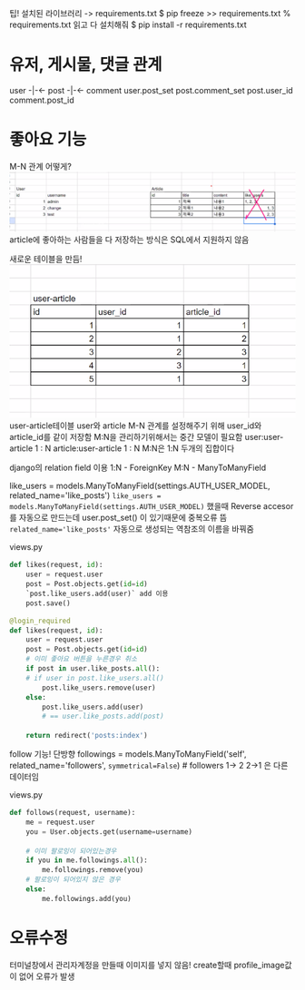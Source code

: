 팁!
설치된 라이브러리 -> requirements.txt
$ pip freeze >> requirements.txt
% requirements.txt 읽고 다 설치해줘
$ pip install -r requirements.txt

# 유저, 게시물, 댓글 관계
user -|-<- post -|-<- comment
user.post_set   post.comment_set
post.user_id    comment.post_id

# 좋아요 기능 
M-N 관계
어떻게?
![Alt text](image-1.png)
article에 좋아하는 사람들을 다 저장하는 방식은 SQL에서 지원하지 않음

새로운 테이블을 만듬!
![Alt text](image-2.png)
user-article테이블
user와 article M-N 관계를 설정해주기 위해
user_id와 article_id를 같이 저장함
M:N을 관리하기위해서는 중간 모델이 필요함
user:user-article
1   :   N
article:user-article
1      :    N
M:N은 1:N 두개의 집합이다

django의 relation field 이용
1:N - ForeignKey
M:N - ManyToManyField

like_users = models.ManyToManyField(settings.AUTH_USER_MODEL, related_name='like_posts')
`like_users = models.ManyToManyField(settings.AUTH_USER_MODEL)`
했을때 Reverse accesor 를 자동으로 만드는데 
user.post_set() 이 있기때문에 중복오류 뜸
`related_name='like_posts'` 자동으로 생성되는 역참조의 이름을 바꿔줌

views.py
```python
def likes(request, id):
    user = request.user
    post = Post.objects.get(id=id)
    `post.like_users.add(user)` add 이용
    post.save()
 ```
```python
@login_required
def likes(request, id):
    user = request.user
    post = Post.objects.get(id=id)
    # 이미 좋아요 버튼을 누른경우 취소
    if post in user.like_posts.all():
    # if user in post.like_users.all()
        post.like_users.remove(user)
    else:
        post.like_users.add(user)
        # == user.like_posts.add(post)

    return redirect('posts:index')
```

follow 기능!
단방향
    followings = models.ManyToManyField('self', related_name='followers', `symmetrical=False`)
    # followers 
    1-> 2
    2->1 
    은 다른 데이터임 

views.py
```python
def follows(request, username):
    me = request.user
    you = User.objects.get(username=username)

    # 이미 팔로잉이 되어있는경우
    if you in me.followings.all():
        me.followings.remove(you)   
    # 팔로잉이 되어있지 않은 경우
    else:
        me.followings.add(you)
```

# 오류수정
터미널창에서 관리자계정을 만들때
이미지를 넣지 않음!
create할때 profile_image값이 없어 오류가 발생
